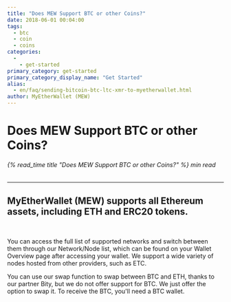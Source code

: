 ```yaml
---
title: "Does MEW Support BTC or other Coins?"
date: 2018-06-01 00:04:00
tags:
  - btc
  - coin
  - coins
categories:
  - 
    - get-started
primary_category: get-started
primary_category_display_name: "Get Started"
alias:
  - en/faq/sending-bitcoin-btc-ltc-xmr-to-myetherwallet.html
author: MyEtherWallet (MEW)
---
```


# **Does MEW Support BTC or other Coins?**

###### {% read_time title "Does MEW Support BTC or other Coins?" %} min read

* * *

## MyEtherWallet (MEW) supports all Ethereum assets, including ETH and ERC20 tokens.

<br>

You can access the full list of supported networks and switch between them through our Network/Node list, which can be found on your Wallet Overview page after accessing your wallet. We support a wide variety of nodes hosted from other providers, such as ETC.

You can use our swap function to swap between BTC and ETH, thanks to our partner Bity, but we do not offer support for BTC. We just offer the option to swap it. To receive the BTC, you'll need a BTC wallet. 

